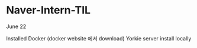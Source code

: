 # Naver-Intern-TIL



June 22

Installed Docker (docker website 에서 download)
Yorkie server install locally 

